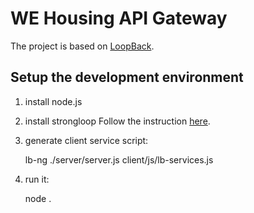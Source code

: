# WE Housing API Gateway

The project is based on [LoopBack](http://loopback.io).

## Setup the development environment
1. install node.js
2. install strongloop
Follow the instruction [here](https://docs.strongloop.com/display/public/LB/Installing+StrongLoop).
3. generate client service script:

    lb-ng ./server/server.js client/js/lb-services.js

4. run it:

    node .

